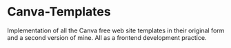 # Canva-Templates
Implementation of all the Canva free web site templates in their original form and a second version of mine. All as a frontend development practice.
